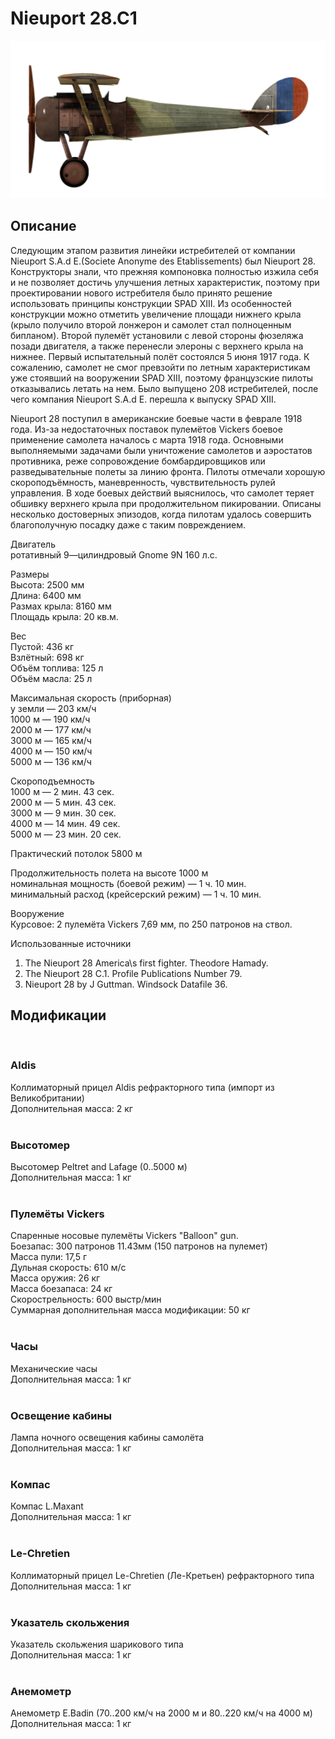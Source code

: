 # Nieuport 28.C1  
  
![nieuport28](../images/nieuport28.png)  
  
## Описание  
  
Следующим этапом развития линейки истребителей от компании Nieuport S.A.d E.(Societe Anonyme des Etablissements) был Nieuport 28. Конструкторы знали, что прежняя компоновка полностью изжила себя и не позволяет достичь улучшения летных характеристик, поэтому при проектировании нового истребителя было принято решение использовать принципы конструкции SPAD XIII. Из особенностей конструкции можно отметить увеличение площади нижнего крыла (крыло получило второй лонжерон и самолет стал полноценным бипланом). Второй пулемёт установили с левой стороны фюзеляжа позади двигателя, а также перенесли элероны с верхнего крыла на нижнее. Первый испытательный полёт состоялся 5 июня 1917 года. К сожалению, самолет не смог превзойти по летным характеристикам уже стоявший на вооружении SPAD XIII, поэтому французские пилоты отказывались летать на нем. Было выпущено 208 истребителей, после чего компания Nieuport S.A.d E. перешла к выпуску SPAD XIII.  
  
Nieuport 28 поступил в американские боевые части в феврале 1918 года. Из-за недостаточных поставок пулемётов Vickers боевое применение самолета началось с марта 1918 года. Основными выполняемыми задачами были уничтожение самолетов и аэростатов противника, реже сопровождение бомбардировщиков или разведывательные полеты за линию фронта. Пилоты отмечали хорошую скороподъёмность, маневренность, чувствительность рулей управления. В ходе боевых действий выяснилось, что самолет теряет обшивку верхнего крыла при продолжительном пикировании. Описаны несколько достоверных эпизодов, когда пилотам удалось совершить благополучную посадку даже с таким повреждением.  
  
  
Двигатель  
ротативный 9—цилиндровый Gnome 9N 160 л.с.  
  
Размеры  
Высота: 2500 мм  
Длина: 6400 мм  
Размах крыла: 8160 мм  
Площадь крыла: 20 кв.м.  
  
Вес  
Пустой: 436 кг  
Взлётный: 698 кг  
Объём топлива: 125 л  
Объём масла: 25 л  
  
Максимальная скорость (приборная)  
у земли — 203 км/ч  
1000 м — 190 км/ч  
2000 м — 177 км/ч  
3000 м — 165 км/ч  
4000 м — 150 км/ч  
5000 м — 136 км/ч  
  
Скороподъемность  
1000 м — 2 мин. 43 сек.  
2000 м — 5 мин. 43 сек.  
3000 м — 9 мин. 30 сек.  
4000 м — 14 мин. 49 сек.  
5000 м — 23 мин. 20 сек.  
  
Практический потолок 5800 м  
  
Продолжительность полета на высоте 1000 м  
номинальная мощность (боевой режим) — 1 ч. 10 мин.  
минимальный расход (крейсерский режим) — 1 ч. 10 мин.  
  
Вооружение  
Курсовое: 2 пулемёта Vickers 7,69 мм, по 250 патронов на ствол.  
  
Использованные источники  
1) The Nieuport 28 America\s first fighter. Theodore Hamady.  
2) The Nieuport 28 C.1. Profile Publications Number 79.  
3) Nieuport 28 by J Guttman. Windsock Datafile 36.  
  
## Модификации  
  ﻿
  
### Aldis  
  
Коллиматорный прицел Aldis рефракторного типа (импорт из Великобритании)  
Дополнительная масса: 2 кг  
  ﻿
  
### Высотомер  
  
Высотомер Peltret and Lafage (0..5000 м)  
Дополнительная масса: 1 кг  
  ﻿
  
### Пулемёты Vickers  
  
Спаренные носовые пулемёты Vickers "Balloon" gun.  
Боезапас: 300 патронов 11.43мм (150 патронов на пулемет)  
Масса пули: 17,5 г  
Дульная скорость: 610 м/с  
Масса оружия: 26 кг  
Масса боезапаса: 24 кг  
Скорострельность: 600 выстр/мин  
Суммарная дополнительная масса модификации: 50 кг  
  ﻿
  
### Часы  
  
Механические часы  
Дополнительная масса: 1 кг  
  ﻿
  
### Освещение кабины  
  
Лампа ночного освещения кабины самолёта  
Дополнительная масса: 1 кг  
  ﻿
  
### Компас  
  
Компас L.Maxant  
Дополнительная масса: 1 кг  
  ﻿
  
### Le-Chretien  
  
Коллиматорный прицел Le-Chretien (Ле-Кретьен) рефракторного типа  
Дополнительная масса: 1 кг  
  ﻿
  
### Указатель скольжения  
  
Указатель скольжения шарикового типа  
Дополнительная масса: 1 кг  
  ﻿
  
### Анемометр  
  
Анемометр E.Badin (70..200 км/ч на 2000 м и 80..220 км/ч на 4000 м)  
Дополнительная масса: 1 кг  
